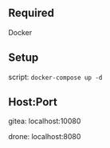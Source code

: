 ## Required
Docker

## Setup

script: `docker-compose up -d`

## Host:Port

gitea: localhost:10080

drone: localhost:8080